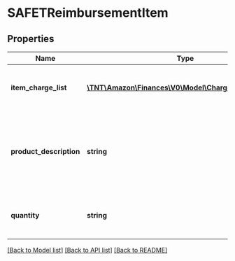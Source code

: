# SAFETReimbursementItem

## Properties
Name | Type | Description | Notes
------------ | ------------- | ------------- | -------------
**item_charge_list** | [**\TNT\Amazon\Finances\V0\Model\ChargeComponentList**](ChargeComponentList.md) | A list of charges associated with the item. | [optional] 
**product_description** | **string** | The description of the item as shown on the product detail page on the retail website. | [optional] 
**quantity** | **string** | The number of units of the item being reimbursed. | [optional] 

[[Back to Model list]](../README.md#documentation-for-models) [[Back to API list]](../README.md#documentation-for-api-endpoints) [[Back to README]](../README.md)


